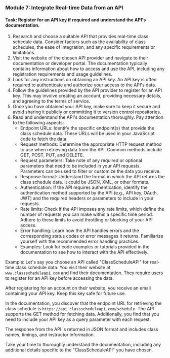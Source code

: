 

### Module 7: Integrate Real-time Data from an API

#### Task: Register for an API key if required and understand the API's documentation.

1. Research and choose a suitable API that provides real-time class schedule data. Consider factors such as the availability of class schedules, the ease of integration, and any specific requirements or limitations.
2. Visit the website of the chosen API provider and navigate to their documentation or developer portal. The documentation typically contains information about how to access and use the API, including any registration requirements and usage guidelines.
3. Look for any instructions on obtaining an API key. An API key is often required to authenticate and authorize your access to the API's data.
4. Follow the guidelines provided by the API provider to register for an API key. This may involve creating an account, providing necessary details, and agreeing to the terms of service.
5. Once you have obtained your API key, make sure to keep it secure and avoid sharing it publicly or committing it to version control repositories.
6. Read and understand the API's documentation thoroughly. Pay attention to the following aspects:
   - Endpoint URLs: Identify the specific endpoint(s) that provide the class schedule data. These URLs will be used in your JavaScript code to fetch the data.
   - Request methods: Determine the appropriate HTTP request method to use when retrieving data from the API. Common methods include GET, POST, PUT, and DELETE.
   - Request parameters: Take note of any required or optional parameters that need to be included in your API requests. Parameters can be used to filter or customize the data you receive.
   - Response format: Understand the format in which the API returns the class schedule data. It could be JSON, XML, or other formats.
   - Authentication: If the API requires authentication, identify the authentication method supported by the API (e.g., API key, OAuth, JWT) and the required headers or parameters to include in your requests.
   - Rate limits: Check if the API imposes any rate limits, which define the number of requests you can make within a specific time period. Adhere to these limits to avoid throttling or blocking of your API access.
   - Error handling: Learn how the API handles errors and the corresponding status codes or error messages it returns. Familiarize yourself with the recommended error handling practices.
   - Examples: Look for code examples or tutorials provided in the documentation to see how to interact with the API effectively.

Example:
Let's say you choose an API called "ClassScheduleAPI" for real-time class schedule data. You visit their website at `www.classscheduleapi.com` and find their documentation. They require users to register for an API key before accessing the data.

After registering for an account on their website, you receive an email containing your API key. Keep this key safe for future use.

In the documentation, you discover that the endpoint URL for retrieving the class schedule is `https://api.classscheduleapi.com/schedule`. The API supports the GET method for fetching data. Additionally, you find that you need to include your API key as a query parameter with each request.

The response from the API is returned in JSON format and includes class names, timings, and instructor information.

Take your time to thoroughly understand the documentation, including any additional details specific to the "ClassScheduleAPI" you have chosen.
